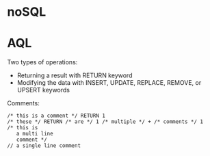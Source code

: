 
# noSQL

# AQL

Two types of operations:
- Returning a result with RETURN keyword
- Modifying the data with INSERT, UPDATE, REPLACE, REMOVE, or UPSERT keywords

Comments:

```aql
/* this is a comment */ RETURN 1
/* these */ RETURN /* are */ 1 /* multiple */ + /* comments */ 1
/* this is
   a multi line
   comment */
// a single line comment
```

